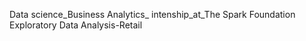 Data science_Business Analytics_ intenship_at_The Spark Foundation
Exploratory Data Analysis-Retail
